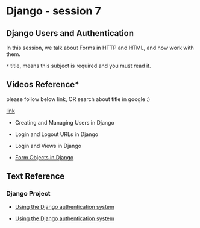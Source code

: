 # Django - session 7

## Django Users and Authentication
In this session, we talk about Forms in HTTP and HTML, and how work with them.

`*` title, means this subject is required and you must read it.

## Videos Reference*
please follow below link, OR search about title in google :)

[link](https://www.dj4e.com/lessons/dj4e_users)
* Creating and Managing Users in Django
* Login and Logout URLs in Django
* Login and Views in Django

* [Form Objects in Django](https://www.dj4e.com/lessons/dj4e_forms_django)


## Text Reference

### Django Project
* [Using the Django authentication system](https://docs.djangoproject.com/en/4.1/topics/auth/default/)

* [Using the Django authentication system](https://docs.djangoproject.com/en/4.1/topics/auth/default/#how-to-log-a-user-in)
